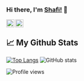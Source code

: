 ### Hi there, I'm [Shafi!](https://www.shafimasoumi.com) 👋

<a href="https://www.shafimasoumi">
  <img align="left" alt="Shafi's Portfolio | Website" width="21px" src="https://i.pinimg.com/originals/73/59/a8/7359a8e49a6fadcc653bd947f91df724.jpg" />
</a>
<a href="https://www.linkedin.com/in/shafi-masoumi-ab099733/">
  <img align="left" alt="Shafi's LinkedIn" width="21px" src="https://www.flaticon.com/svg/static/icons/svg/174/174857.svg" />
</a>

<br/>

## 📈 My Github Stats
[![Top Langs](https://github-readme-stats.vercel.app/api/top-langs/?username=shafi2019)](https://github.com/shafi2019/github-readme-stats) 
![GitHub stats](https://github-readme-stats.vercel.app/api?username=shafi2019&show_icons=true)  

![Profile views](https://gpvc.arturio.dev/shafi2019)

